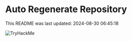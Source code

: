 # Auto Regenerate Repository

This README was last updated: 2024-08-30 06:45:18

 ![TryHackMe](https://tryhackme.com/badge/533634)
